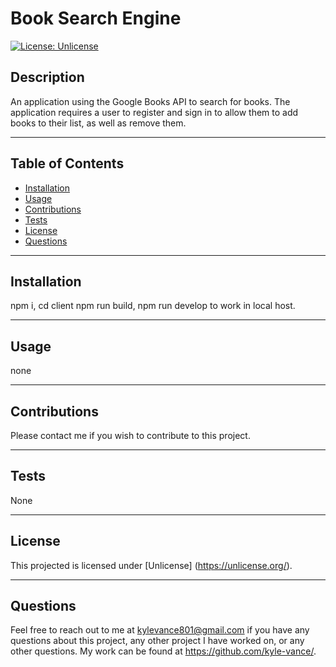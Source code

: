 # Book Search Engine

  [![License: Unlicense](https://img.shields.io/badge/license-Unlicense-blue.svg)](http://unlicense.org/)

## Description
An application using the Google Books API to search for books. The application requires a user to register and sign in to allow them to add books to their list, as well as remove them.

---

## Table of Contents
  - [Installation](#installation)
  - [Usage](#usage)
  - [Contributions](#contributions)
  - [Tests](#tests)
  - [License](#license)
  - [Questions](#questions)

  --- 

## Installation 
npm i, cd client npm run build, npm run develop to work in local host.

---

## Usage 
none

---

## Contributions
Please contact me if you wish to contribute to this project.

---

## Tests
None

---

## License
This projected is licensed under [Unlicense] (https://unlicense.org/).

---

## Questions
Feel free to reach out to me at kylevance801@gmail.com if you have any questions about this project, any other project I have worked on, or any other questions. My work can be found at https://github.com/kyle-vance/.
